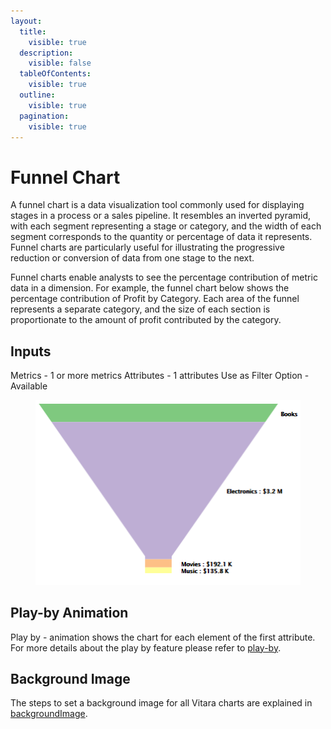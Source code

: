 ```yaml
---
layout:
  title:
    visible: true
  description:
    visible: false
  tableOfContents:
    visible: true
  outline:
    visible: true
  pagination:
    visible: true
---
```


# Funnel Chart

A funnel chart is a data visualization tool commonly used for displaying stages in a process or a sales pipeline. It resembles an inverted pyramid, with each segment representing a stage or category, and the width of each segment corresponds to the quantity or percentage of data it represents. Funnel charts are particularly useful for illustrating the progressive reduction or conversion of data from one stage to the next.

Funnel charts enable analysts to see the percentage contribution of metric data in a dimension. For example, the funnel chart below shows the percentage contribution of Profit by Category. Each area of the funnel represents a separate category, and the size of each section is proportionate to the amount of profit contributed by the category.

## Inputs <a href="#inputs" id="inputs"></a>

Metrics - 1 or more metrics Attributes - 1 attributes Use as Filter Option - Available

<figure><img src="../.gitbook/assets/image76.png" alt=""><figcaption></figcaption></figure>

## Play-by Animation <a href="#play-by-animation" id="play-by-animation"></a>

Play by - animation shows the chart for each element of the first attribute. For more details about the play by feature please refer to [play-by](play-animation.md).

## Background Image <a href="#background-image" id="background-image"></a>

The steps to set a background image for all Vitara charts are explained in [backgroundImage](background-images.md).

